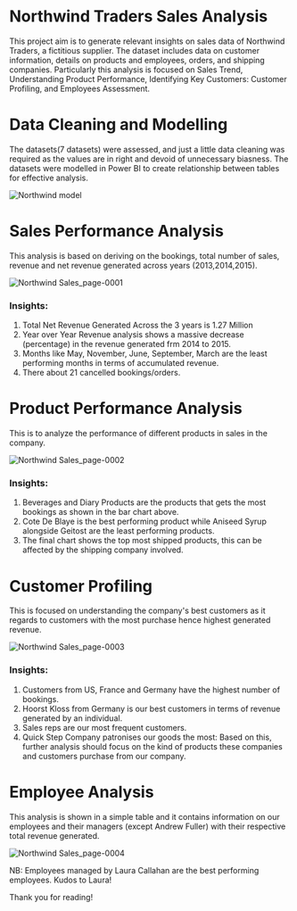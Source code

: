 # Northwind Traders Sales Analysis
This project aim is to generate relevant insights on sales data of Northwind Traders, a fictitious supplier. The dataset includes data on customer information, details on products and employees, orders, and shipping companies. Particularly this analysis is focused on Sales Trend, Understanding Product Performance, Identifying Key Customers: Customer Profiling, and Employees Assessment. 

# Data Cleaning and Modelling
The datasets(7 datasets) were assessed, and just a little data cleaning was required as the values are in right and devoid of unnecessary biasness. The datasets were modelled in Power BI to create relationship between tables for effective analysis. 

![Northwind model](https://github.com/chrisaliyuda/NorthwindTraders-Sales-Analysis/assets/102206477/587cb9a5-9c41-4c90-8ab7-74f71d0395b9)

# Sales Performance Analysis 
This analysis is based on deriving on the bookings, total number of sales, revenue and net revenue generated across years (2013,2014,2015). 

![Northwind Sales_page-0001](https://github.com/chrisaliyuda/NorthwindTraders-Sales-Analysis/assets/102206477/478bafb0-a3dc-45f7-8ede-c8ff8b9b2515)

### Insights: 
1. Total Net Revenue Generated Across the 3 years is 1.27 Million
2. Year over Year Revenue analysis shows a massive decrease (percentage) in the revenue generated frm 2014 to 2015.
3. Months like May, November, June, September, March are the least performing months in terms of accumulated revenue.
4. There about 21 cancelled bookings/orders.

# Product Performance Analysis
This is to analyze the performance of different products in sales in the company. 

![Northwind Sales_page-0002](https://github.com/chrisaliyuda/NorthwindTraders-Sales-Analysis/assets/102206477/3281ef25-14d0-4f89-892c-1ceb1675c17a)

### Insights:
1. Beverages and Diary Products are the products that gets the most bookings as shown in the bar chart above.
2. Cote De Blaye is the best performing product while Aniseed Syrup alongside Geitost are the least performing products.
3. The final chart shows the top most shipped products, this can be affected by the shipping company involved. 

# Customer Profiling
This is focused on understanding the company's best customers as it regards to customers with the most purchase hence highest generated revenue. 

![Northwind Sales_page-0003](https://github.com/chrisaliyuda/NorthwindTraders-Sales-Analysis/assets/102206477/d4764cda-1fdb-4bf0-8ac7-e94f3ab6dde5)

### Insights:
1. Customers from US, France and Germany have the highest number of bookings.
2. Hoorst Kloss from Germany is our best customers in terms of revenue generated by an individual.
3. Sales reps are our most frequent customers.
4. Quick Step Company patronises our goods the most: Based on this, further analysis should focus on the kind of products these companies and customers purchase from our company.

# Employee Analysis
This analysis is shown in a simple table and it contains information on our employees and their managers (except Andrew Fuller) with their respective total revenue generated.

![Northwind Sales_page-0004](https://github.com/chrisaliyuda/NorthwindTraders-Sales-Analysis/assets/102206477/03a6d22a-b107-4a96-a8a1-8aa642639d03)

NB: Employees managed by Laura Callahan are the best performing employees. Kudos to Laura!

Thank you for reading! 


